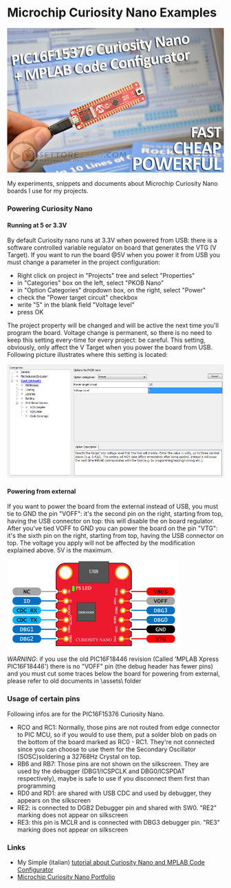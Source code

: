 # Microchip Curiosity Nano Examples   
![PIC16F15376 Curiosity Nano](assets/image.jpg)

My experiments, snippets and documents about Microchip Curiosity Nano boards I use for my projects.

### Powering Curiosity Nano 
#### Running at 5 or 3.3V 
By default Curiosity nano runs at 3.3V when powered from USB: there is a software controlled variable regulator on board that generates the VTG (V Target). If you want to run the board @5V when you power it from USB you must change a parameter in the project configuration:  

- Right click on project in "Projects" tree and select "Properties"
- in "Categories" box on the left, select "PKOB Nano"
- in "Option Categories" dropdown box, on the right, select "Power"
- check the "Power target circuit" checkbox
- write "5" in the blank field "Voltage level"
- press OK   

The project property will be changed and will be active the next time you'll program the board. Voltage change is permanent, so there is no need to keep this setting every-time for every project: be careful. This setting, obviously, only affect the V Target when you power the board from USB. Following picture illustrates where this setting is located:   

![VTG modification](assets/changing_Vtarget.png)  

#### Powering from external 
If you want to power the board from the external instead of USB, you must tie to GND the pin "VOFF": it's the second pin on the right, starting from top, having the USB connector on top: this will disable the on board regulator. After you've tied VOFF to GND you can power the board on the pin "VTG": it's the sixth pin on the right, starting from top, having the USB connector on top. The voltage you apply will not be affected by the modification explained above. 5V is the maximum.   

![Curiosity Nano Debugger Pinout](assets/curiosity_nano_standard_debugger_pinout.png)   

*WARNING*: if you use the old PIC16F18446 revision (Called 'MPLAB Xpress PIC16F18446') there is no "VOFF" pin (the debug header has fewer pins) and you must cut some traces below the board for powering from external, please refer to old documents in \assets\ folder

### Usage of certain pins  
Following infos are for the PIC16F15376 Curiosity Nano.  
- RCO and RC1: Normally, those pins are not routed from edge connector to PIC MCU, so if you would to use them, put a solder blob on pads on the bottom of the board marked as RC0 - RC1. They're not connected since you can choose to use them for the Secondary Oscillator (SOSC)soldering a 32768Hz Crystal on top.
- RB6 and RB7: Those pins are not shown on the silkscreen. They are used by the debugger (DBG1/ICSPCLK and DBG0/ICSPDAT respectively), maybe is safe to use if you disconnect them first than programming
- RD0 and RD1: are shared with USB CDC and used by debugger, they appears on the silkscreen
- RE2: is connected to DGB2 Debugger pin and shared with SW0. "RE2" marking does not appear on silkscreen
- RE3: this pin is MCLR and is connected with DBG3 debugger pin.  "RE3" marking does not appear on silkscreen

### Links
- My Simple (italian) [tutorial about Curiosity Nano and MPLAB Code Configurator](https://www.settorezero.com/wordpress/curiosity-nano-code-configurator-per-entrare-nel-mondo-dei-microcontrollori-pic-senza-sforzo-e-in-economia/)
- [Microchip Curiosity Nano Portfolio](https://www.microchip.com/design-centers/8-bit/development-tools/pic-hardware/curiosity-nano-development-platform)
